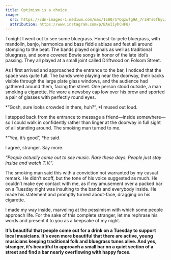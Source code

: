 ```yaml
---
title: Optimism is a choice
image:
  src: https://cdn-images-1.medium.com/max/1600/1*Qqzwfg9A_7rzHTs6fhyLJQ.jpeg
  attribution: https://www.instagram.com/p/BAeIiyhCHF8/
---
```


Tonight I went out to see some bluegrass. Honest-to-pete bluegrass, with
mandolin, banjo, harmonica and bass fiddle ablaze and feet all around stomping
to the beat. The bands played originals as well as traditional bluegrass, and
some covered Bowie songs in honor of the late idol’s passing. They all played at
a small joint called Driftwood on Folsom Street.

As I first arrived and approached the entrance to the bar, I noticed that the
space was quite full. The bands were playing near the doorway, their backs
visible through the large plate glass windows, and the audience had gathered
around them, facing the street. One person stood outside, a man smoking a
cigarette. He wore a newsboy cap low over his brow and sported a pair of glasses
with perfectly round eyes.

*“Gosh, sure looks crowded in there, huh?”, *I mused out loud.

I stepped back from the entrance to message a friend—inside somewhere—so I could
walk in confidently rather than linger at the doorway in full sight of all
standing around. The smoking man turned to me.

*“Yea, it’s good”, *he said.

I agree, stranger. Say more.

*“People actually came out to see music. Rare these days. People just stay
inside and watch T.V.”.*

The smoking man said this with a conviction not warranted by my casual remark.
He didn’t scoff, but the tone of his voice suggested as much. He couldn’t make
eye contact with me, as if my amusement over a packed bar on a Tuesday night was
insulting to the bands and everybody inside. He made his statement and promptly
turned about-face, dragging on his cigarette.

I made my way inside, marveling at the pessimism with which some people approach
life. For the sake of this complete stranger, let me rephrase his words and
present it to you as a keepsake of my night.

**It’s beautiful that people come out for a drink on a Tuesday to support local
musicians. It’s even more beautiful that there are active, young musicians
keeping traditional folk and bluegrass tunes alive. And yes, stranger, it’s
beautiful to approach a small bar on a quiet section of a street and find a bar
nearly overflowing with happy faces.**